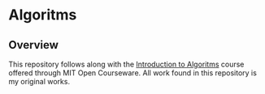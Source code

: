 # Algoritms

## Overview
This repository follows along with the [Introduction to Algoritms](https://ocw.mit.edu/courses/electrical-engineering-and-computer-science/6-006-introduction-to-algorithms-fall-2011/index.htm) course offered through MIT Open Courseware. All work found in this repository is my original works.
